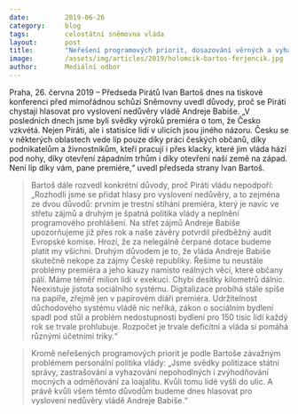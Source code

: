 ```yaml
---
date:         2019-06-26
category:     blog
tags:         celostátní sněmovna vláda
layout:       post
title:        "Neřešení programových priorit, dosazování věrných a vyhazování nepohodlných – Piráti vládě důvěru nedají"
image:        /assets/img/articles/2019/holomcik-bartos-ferjencik.jpg
author:       Mediální odbor
---
```


Praha, 26. června 2019 – Předseda Pirátů Ivan Bartoš dnes na tiskové konferenci před mimořádnou schůzí Sněmovny uvedl důvody, proč se Piráti chystají hlasovat pro vyslovení nedůvěry vládě Andreje Babiše. „V posledních dnech jsme byli svědky výroků premiéra o tom, že Česko vzkvétá. Nejen Piráti, ale i statisíce lidí v ulicích jsou jiného názoru. Česku se v některých oblastech vede líp pouze díky práci českých občanů, díky podnikatelům a živnostníkům, kteří pracují i přes klacky, které jim vláda hází pod nohy, díky otevření západním trhům i díky otevření naší země na západ. Není líp díky vám, pane premiére,“ uvedl předseda strany Ivan Bartoš.

> Bartoš dále rozvedl konkrétní důvody, proč Piráti vládu nepodpoří: „Rozhodli jsme se přidat hlasy pro vyslovení nedůvěry, a to zejména ze dvou důvodů: prvním je trestní stíhání premiéra, který je navíc ve střetu zájmů a druhým je špatná politika vlády a neplnění programového prohlášení. Na střet zájmů Andreje Babiše upozorňujeme již přes rok a naše závěry potvrdil předběžný audit Evropské komise. Hrozí, že za nelegálně čerpané dotace budeme platit my všichni. Druhým důvodem je to, že vláda Andreje Babiše skutečně nekope za zájmy České republiky. Řešíme tu neustále problémy premiéra a jeho kauzy namísto reálných věcí, které občany pálí. Máme téměř milion lidí v exekuci. Chybí desítky kilometrů dálnic. Neexistuje jistota sociálního systému. Digitalizace probíhá stále spíše na papíře, zřejmě jen v papírovém diáři premiéra. Udržitelnost důchodového systému vládě nic neříká, zákon o sociálním bydlení spadl pod stůl a problém nedostupnosti bydlení pro 150 tisíc lidí každý rok se trvale prohlubuje. Rozpočet je trvale deficitní a vláda si pomáhá různými účetními triky.“

> Kromě neřešených programových priorit je podle Bartoše závažným problémem personální politika vlády: „Jsme svědky politizace státní správy, zastrašování a vyhazování nepohodlných i zvýhodňování mocných a odměňování za loajalitu. Kvůli tomu lidé vyšli do ulic. A právě kvůli všem těmto důvodům budeme dnes hlasovat pro vyslovení nedůvěry vládě Andreje Babiše.“
